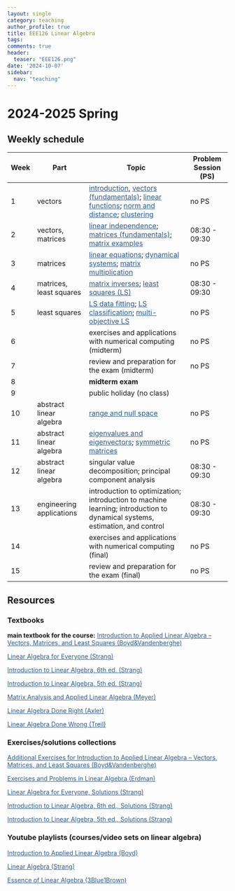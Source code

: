 ```yaml
---
layout: single
category: teaching
author_profile: true
title: EEE126 Linear Algebra
tags:
comments: true
header:
  teaser: "EEE126.png"
date: '2024-10-07'
sidebar:
  nav: "teaching"
---
```


# 2024-2025 Spring

## Weekly schedule

| Week | Part | Topic | Problem Session (PS) |
| ------------- | ------------- | ------------- | ------------- |
| 1 | vectors | <a href="https://sirmatel.github.io/teaching/linear_algebra/intro" style="color: #2d5a8c">introduction</a>, <a href="https://sirmatel.github.io/teaching/linear_algebra/vectors-fundamentals" style="color: #2d5a8c">vectors (fundamentals)</a>; <a href="https://sirmatel.github.io/teaching/linear_algebra/linear-functions" style="color: #2d5a8c">linear functions</a>; <a href="https://sirmatel.github.io/teaching/linear_algebra/norm-and-distance" style="color: #2d5a8c">norm and distance</a>; <a href="https://sirmatel.github.io/teaching/linear_algebra/clustering" style="color: #2d5a8c">clustering</a> | no PS |
| 2 | vectors, matrices | <a href="https://sirmatel.github.io/teaching/linear_algebra/linear-independence" style="color: #2d5a8c">linear independence</a>; <a href="https://sirmatel.github.io/teaching/linear_algebra/matrices-fundamentals" style="color: #2d5a8c">matrices (fundamentals)</a>; <a href="https://sirmatel.github.io/teaching/linear_algebra/matrix-examples" style="color: #2d5a8c">matrix examples</a> | 08:30 - 09:30 |
| 3 | matrices | <a href="https://sirmatel.github.io/teaching/linear_algebra/linear-equations" style="color: #2d5a8c">linear equations</a>; <a href="https://sirmatel.github.io/teaching/linear_algebra/dynamical-systems" style="color: #2d5a8c">dynamical systems</a>; <a href="https://sirmatel.github.io/teaching/linear_algebra/matrix-multiplication" style="color: #2d5a8c">matrix multiplication</a> | no PS |
| 4 | matrices, least squares | <a href="https://sirmatel.github.io/teaching/linear_algebra/matrix-inverses" style="color: #2d5a8c">matrix inverses</a>; <a href="https://sirmatel.github.io/teaching/linear_algebra/least-squares" style="color: #2d5a8c">least squares (LS)</a> | 08:30 - 09:30 |
| 5 | least squares | <a href="https://sirmatel.github.io/teaching/linear_algebra/LS-data-fitting" style="color: #2d5a8c">LS data fitting</a>; <a href="https://sirmatel.github.io/teaching/linear_algebra/LS-classification" style="color: #2d5a8c">LS classification</a>; <a href="https://sirmatel.github.io/teaching/linear_algebra/multi-objective-LS" style="color: #2d5a8c">multi-objective LS</a> | no PS |
| 6 |  | exercises and applications with numerical computing (midterm) | no PS |
| 7 |  | review and preparation for the exam (midterm) | no PS |
| 8 |  | **midterm exam** |
| 9 |  | public holiday (no class) |  |
| 10 | abstract linear algebra | <a href="https://sirmatel.github.io/teaching/linear_algebra/range-and-null-space" style="color: #2d5a8c">range and null space</a> | no PS |
| 11 | abstract linear algebra | <a href="https://sirmatel.github.io/teaching/linear_algebra/eigenvalues-and-eigenvectors" style="color: #2d5a8c">eigenvalues and eigenvectors</a>; <a href="https://sirmatel.github.io/teaching/linear_algebra/symmetric-matrices" style="color: #2d5a8c">symmetric matrices</a> | no PS |
| 12 | abstract linear algebra | singular value decomposition; principal component analysis | 08:30 - 09:30 |
| 13 | engineering applications | introduction to optimization; introduction to machine learning; introduction to dynamical systems, estimation, and control | 08:30 - 09:30 |
| 14 |  | exercises and applications with numerical computing (final) | no PS |
| 15 |  | review and preparation for the exam (final) | no PS |

## Resources

### Textbooks

**main textbook for the course:** <a href="https://web.stanford.edu/~boyd/vmls/vmls.pdf" style="color: #2d5a8c">Introduction to Applied Linear Algebra – Vectors, Matrices, and Least Squares (Boyd&Vandenberghe)</a>

<a href="https://math.mit.edu/~gs/everyone/" style="color: #2d5a8c">Linear Algebra for Everyone (Strang)</a>

<a href="https://math.mit.edu/~gs/linearalgebra/ila6/indexila6.html" style="color: #2d5a8c">Introduction to Linear Algebra, 6th ed. (Strang)</a>

<a href="https://math.mit.edu/~gs/linearalgebra/ila5/indexila5.html" style="color: #2d5a8c">Introduction to Linear Algebra, 5th ed. (Strang)</a>

<a href="https://www.stat.uchicago.edu/~lekheng/courses/309/books/Meyer.pdf" style="color: #2d5a8c">Matrix Analysis and Applied Linear Algebra (Meyer)</a>

<a href="https://linear.axler.net/LADR4e.pdf" style="color: #2d5a8c">Linear Algebra Done Right (Axler)</a>

<a href="https://www.math.brown.edu/streil/papers/LADW/LADW_2017-09-04.pdf" style="color: #2d5a8c">Linear Algebra Done Wrong (Treil)</a>

### Exercises/solutions collections

<a href="https://web.stanford.edu/~boyd/vmls/vmls-additional-exercises.pdf" style="color: #2d5a8c">Additional Exercises for Introduction to Applied Linear Algebra – Vectors, Matrices, and Least Squares (Boyd&Vandenberghe)</a>

<a href="https://web.pdx.edu/~erdman/LINALG/Linalg_pdf.pdf" style="color: #2d5a8c">Exercises and Problems in Linear Algebra (Erdman)</a>

<a href="https://math.mit.edu/~gs/everyone/lafesols.pdf" style="color: #2d5a8c">Linear Algebra for Everyone, Solutions (Strang)</a>

<a href="https://math.mit.edu/~gs/linearalgebra/ila6/ila6sols.pdf" style="color: #2d5a8c">Introduction to Linear Algebra, 6th ed., Solutions (Strang)</a>

<a href="https://math.mit.edu/~gs/linearalgebra/ila5/ila5sols.pdf" style="color: #2d5a8c">Introduction to Linear Algebra, 5th ed., Solutions (Strang)</a>

### Youtube playlists (courses/video sets on linear algebra)

<a href="https://www.youtube.com/playlist?list=PLoROMvodv4rMz-WbFQtNUsUElIh2cPmN9" style="color: #2d5a8c">Introduction to Applied Linear Algebra (Boyd)</a>

<a href="https://www.youtube.com/playlist?list=PLE7DDD91010BC51F8" style="color: #2d5a8c">Linear Algebra (Strang)</a>

<a href="https://www.youtube.com/playlist?list=PLZHQObOWTQDPD3MizzM2xVFitgF8hE_ab" style="color: #2d5a8c">Essence of Linear Algebra (3Blue1Brown)</a>
